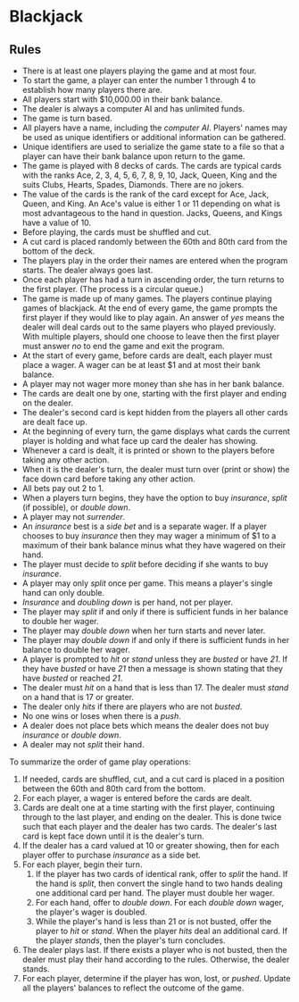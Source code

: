 # Blackjack


## Rules

* There is at least one players playing the game and at most four.
* To start the game, a player can enter the number 1 through 4 to establish how many players there are.
* All players start with $10,000.00 in their bank balance.
* The dealer is always a computer AI and has unlimited funds.
* The game is turn based.
* All players have a name, including the _computer AI_. Players' names may be used as unique identifiers or additional information can be gathered.
* Unique identifiers are used to serialize the game state to a file so that a player can have their bank balance upon return to the game.
* The game is played with 8 decks of cards. The cards are typical cards with the ranks Ace, 2, 3, 4, 5, 6, 7, 8, 9, 10, Jack, Queen, King and the suits Clubs, Hearts, Spades, Diamonds. There are no jokers.
* The value of the cards is the rank of the card except for Ace, Jack, Queen, and King. An Ace's value is either 1 or 11 depending on what is most advantageous to the hand in question. Jacks, Queens, and Kings have a value of 10.
* Before playing, the cards must be shuffled and cut.
* A cut card is placed randomly between the 60th and 80th card from the bottom of the deck.
* The players play in the order their names are entered when the program starts. The dealer always goes last.
* Once each player has had a turn in ascending order, the turn returns to the first player. (The process is a circular queue.)
* The game is made up of many games. The players continue playing games of blackjack. At the end of every game, the game prompts the first player if they would like to play again. An answer of _yes_ means the dealer will deal cards out to the same players who played previously. With multiple players, should one choose to leave then the first player must answer _no_ to end the game and exit the program.
* At the start of every game, before cards are dealt, each player must place a wager. A wager can be at least $1 and at most their bank balance.
* A player may not wager more money than she has in her bank balance.
* The cards are dealt one by one, starting with the first player and ending on the dealer.
* The dealer's second card is kept hidden from the players all other cards are dealt face up.
* At the beginning of every turn, the game displays what cards the current player is holding and what face up card the dealer has showing.
* Whenever a card is dealt, it is printed or shown to the players before taking any other action.
* When it is the dealer's turn, the dealer must turn over (print or show) the face down card before taking any other action.
* All bets pay out 2 to 1.
* When a players turn begins, they have the option to buy _insurance_, _split_ (if possible), or _double down_.
* A player may not _surrender_.
* An _insurance_ best is a _side bet_ and is a separate wager. If a player chooses to buy _insurance_ then they may wager a minimum of $1 to a maximum of their bank balance minus what they have wagered on their hand.
* The player must decide to _split_ before deciding if she wants to buy _insurance_.
* A player may only _split_ once per game. This means a player's single hand can only double.
* _Insurance_ and _doubling down_ is per hand, not per player.
* The player may _split_ if and only if there is sufficient funds in her balance to double her wager.
* The player may _double down_ when her turn starts and never later.
* The player may _double down_ if and only if there is sufficient funds in her balance to double her wager.
* A player is prompted to _hit_ or _stand_ unless they are _busted_ or have _21_. If they have _busted_ or have _21_ then a message is shown stating that they have _busted_ or reached _21_.
* The dealer must _hit_ on a hand that is less than 17. The dealer must _stand_ on a hand that is 17 or greater.
* The dealer only _hits_ if there are players who are not _busted_.
* No one wins or loses when there is a _push_.
* A dealer does not place bets which means the dealer does not buy _insurance_ or _double down_.
* A dealer may not _split_ their hand.


To summarize the order of game play operations:
1. If needed, cards are shuffled, cut, and a cut card is placed in a position between the 60th and 80th card from the bottom.
1. For each player, a wager is entered before the cards are dealt.
1. Cards are dealt one at a time starting with the first player, continuing through to the last player, and ending on the dealer. This is done twice such that each player and the dealer has two cards. The dealer's last card is kept face down until it is the dealer's turn.
1. If the dealer has a card valued at 10 or greater showing, then for each player offer to purchase _insurance_ as a side bet.
1. For each player, begin their turn.
    1. If the player has two cards of identical rank, offer to _split_ the hand. If the hand is _split_, then convert the single hand to two hands dealing one additional card per hand. The player must double her wager.
    1. For each hand, offer to _double down_. For each _double down_ wager, the player's wager is doubled.
    1. While the player's hand is less than 21 or is not busted, offer the player to _hit_ or _stand_. When the player _hits_ deal an additional card. If the player _stands_, then the player's turn concludes.
1. The dealer plays last. If there exists a player who is not busted, then the dealer must play their hand according to the rules. Otherwise, the dealer stands.
1. For each player, determine if the player has won, lost, or _pushed_. Update all the players' balances to reflect the outcome of the game.






